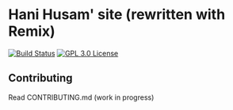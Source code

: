 # Hani Husam' site (rewritten with Remix)

[![Build Status][build-badge]][build]
[![GPL 3.0 License][license-badge]][license]

## Contributing

Read CONTRIBUTING.md (work in progress)

<!-- prettier-ignore-start -->
[build-badge]: https://img.shields.io/github/workflow/status/hanihusam/hanihusam.com/pipeline?logo=github&style=flat-square
[build]: https://github.com/hanihusam/hanihusam.com/actions?query=workflow%3Apipeline
[license-badge]: https://img.shields.io/badge/license-GPL%203.0%20License-blue.svg?style=flat-square
[license]: https://github.com/hanihusam/hanihusam.com/blob/main/LICENSE.md
<!-- prettier-ignore-end -->
